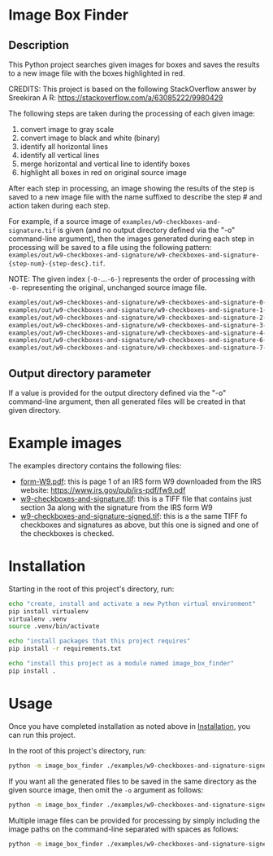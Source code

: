 # Image Box Finder

## Description

This Python project searches given images for boxes and saves the results to a new image file with the boxes highlighted in red.

CREDITS: This project is based on the following StackOverflow answer by Sreekiran A R: https://stackoverflow.com/a/63085222/9980429

The following steps are taken during the processing of each given image:

 1) convert image to gray scale
 1) convert image to black and white (binary)
 1) identify all horizontal lines
 1) identify all vertical lines
 1) merge horizontal and vertical line to identify boxes
 1) highlight all boxes in red on original source image

After each step in processing, an image showing the results of the step is saved to a new image file with the name suffixed to describe the step # and action taken during each step.

For example, if a source image of `examples/w9-checkboxes-and-signature.tif` is given (and no output directory defined via the "-o" command-line argument), then the images generated during each step in processing will be saved to a file using the following pattern: `examples/out/w9-checkboxes-and-signature/w9-checkboxes-and-signature-{step-num}-{step-desc}.tif`. 

NOTE: The given index (`-0-`...`-6-`) represents the order of processing with `-0-` representing the original, unchanged source image file.

```sh
examples/out/w9-checkboxes-and-signature/w9-checkboxes-and-signature-0-orig.tif                 # 0: copy of original source file
examples/out/w9-checkboxes-and-signature/w9-checkboxes-and-signature-1-gray.tif                 # step 1: converted to gray scale
examples/out/w9-checkboxes-and-signature/w9-checkboxes-and-signature-2-bw.tif                   # step 2: converted to black and white (binary)
examples/out/w9-checkboxes-and-signature/w9-checkboxes-and-signature-3-bw_h.tif                 # step 3: found all horizontal lines
examples/out/w9-checkboxes-and-signature/w9-checkboxes-and-signature-4-bw_v.tif                 # step 4: found all vertical lines
examples/out/w9-checkboxes-and-signature/w9-checkboxes-and-signature-6-bw_boxes.tif             # step 5: merged horizontal and vertical line to identify boxes
examples/out/w9-checkboxes-and-signature/w9-checkboxes-and-signature-7-orig-red-boxes.tif       # step 6: highlighted all boxes in red on original source image
```

## Output directory parameter

If a value is provided for the output directory defined via the "-o" command-line argument, then all generated files will be created in that given directory.

# Example images

The examples directory contains the following files:
 * [form-W9.pdf](examples/form-W9.pdf): this is page 1 of an IRS form W9 downloaded from the IRS website: https://www.irs.gov/pub/irs-pdf/fw9.pdf
 * [w9-checkboxes-and-signature.tif](examples/w9-checkboxes-and-signature.tif): this is a TIFF file that contains just section 3a along with the signature from the IRS form W9
 * [w9-checkboxes-and-signature-signed.tif](examples/w9-checkboxes-and-signature-signed.tif): this is a the same TIFF fo checkboxes and signatures as above, but this one is signed and one of the checkboxes is checked.

# Installation

Starting in the root of this project's directory, run:

```sh
echo "create, install and activate a new Python virtual environment"
pip install virtualenv
virtualenv .venv
source .venv/bin/activate

echo "install packages that this project requires"
pip install -r requirements.txt

echo "install this project as a module named image_box_finder"
pip install .
```

# Usage

Once you have completed installation as noted above in [Installation](#installation), you can run this project.

In the root of this project's directory, run:

```sh
python -m image_box_finder ./examples/w9-checkboxes-and-signature-signed.tif -o out
```

If you want all the generated files to be saved in the same directory as the given source image, then omit the `-o` argument as follows:

```sh
python -m image_box_finder ./examples/w9-checkboxes-and-signature-signed.tif
```

Multiple image files can be provided for processing by simply including the image paths on the command-line separated with spaces as follows:

```sh
python -m image_box_finder ./examples/w9-checkboxes-and-signature-signed.tif ./examples/w9-checkboxes-and-signature.tif
```

